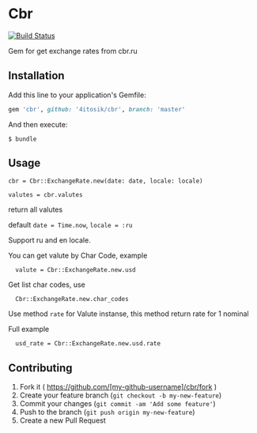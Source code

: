 # Cbr

[![Build Status](https://travis-ci.org/4itosik/cbr.svg?branch=master)](https://travis-ci.org/4itosik/cbr)

Gem for get exchange rates from cbr.ru

## Installation

Add this line to your application's Gemfile:

```ruby
gem 'cbr', github: '4itosik/cbr', branch: 'master'
```

And then execute:

    $ bundle

## Usage

```
cbr = Cbr::ExchangeRate.new(date: date, locale: locale)

valutes = cbr.valutes
```

return all valutes

default ```date = Time.now```, ```locale = :ru```

Support ru and en locale.

You can get valute by Char Code, example

```
  valute = Cbr::ExchangeRate.new.usd
```

Get list char codes, use

```
  Cbr::ExchangeRate.new.char_codes
```

Use method ```rate``` for Valute instanse, this method return rate for 1 nominal

Full example

```
  usd_rate = Cbr::ExchangeRate.new.usd.rate
```

## Contributing

1. Fork it ( https://github.com/[my-github-username]/cbr/fork )
2. Create your feature branch (`git checkout -b my-new-feature`)
3. Commit your changes (`git commit -am 'Add some feature'`)
4. Push to the branch (`git push origin my-new-feature`)
5. Create a new Pull Request
